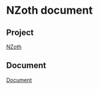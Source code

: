 # NZoth document

## Project

[NZoth]("https://github.com/yizhi996/nzoth")

## Document

[Document]("https://nzothdev.com")